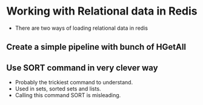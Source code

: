 # Working with Relational data in Redis
- There are two ways of loading relational data in redis

## Create a simple pipeline with bunch of HGetAll
## Use SORT command in very clever way


- Probably the trickiest command to understand.
- Used in sets, sorted sets and lists.
- Calling this command SORT is misleading.


